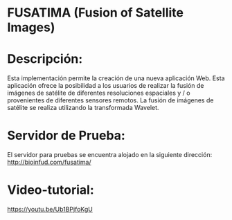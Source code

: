 # FUSATIMA (Fusion of Satellite Images)
<h1>Descripción:</h1>
Esta implementación permite la creación de una nueva aplicación Web. Esta aplicación ofrece la posibilidad a los usuarios de realizar la fusión de imágenes de satélite de diferentes resoluciones espaciales y / o provenientes de diferentes sensores remotos. La fusión de imágenes de satélite se realiza utilizando la transformada Wavelet.

<h1>Servidor de Prueba:</h1>
El servidor para pruebas se encuentra alojado en la siguiente dirección: <a href="http://bioinfud.com/fusatima/">http://bioinfud.com/fusatima/</a>

<h1>Video-tutorial:</h1>
<a href="https://youtu.be/Ub1BPjfoKgU">https://youtu.be/Ub1BPjfoKgU</a>
